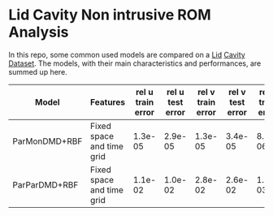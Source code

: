 # Lid Cavity Non intrusive ROM Analysis
In this repo, some common used models are compared on a [Lid](https://github.com/guglielmopadula/LidCavity) [Cavity](https://github.com/guglielmopadula/LidCavity) [Dataset](https://github.com/guglielmopadula/LidCavity).
The models, with their main characteristics and performances, are summed up here.

|   Model     |         Features        |rel u train error|rel u test error|rel v train error|rel v test error|rel p train error|rel p test error| 
|-------------|-------------------------|-----------------|----------------|-----------------|----------------|-----------------|----------------|
|ParMonDMD+RBF|Fixed space and time grid|1.3e-05          |2.9e-05         |1.3e-05          |3.4e-05         |8.0e-06          |6.3e-05         |
|ParParDMD+RBF|Fixed space and time grid|1.1e-02          |1.0e-02         |2.8e-02          |2.6e-02         |1.9e-03          |1.9e-03         |


